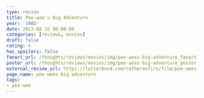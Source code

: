 ```yaml
---
type: review
title: Pee-wee's Big Adventure
year: '1985'
date: 2023-08-16 00:00:00
categories: [reviews, movies]
draft: false
rating: 4
has_spoilers: false
fanart_url: /thoughts/reviews/movies/img/pee-wees-big-adventure_fanart.png
poster_url: /thoughts/reviews/movies/img/pee-wees-big-adventure_poster.png
external_review_url: https://letterboxd.com/ratheronfire/film/pee-wees-big-adventure/
page_name: pee-wees-big-adventure
tags:
- pee-wee
---
```


